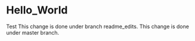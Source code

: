 # Hello_World
Test
This change is done under branch readme_edits.
This change is done under master branch.
